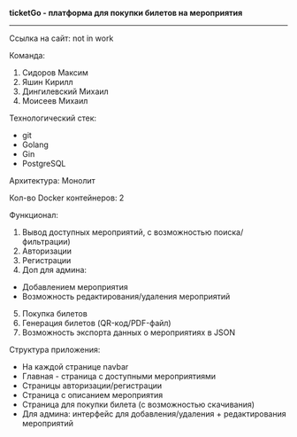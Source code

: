 **ticketGo \- платформа для покупки билетов на мероприятия**

---

Ссылка на сайт: not in work

Команда:

1. Сидоров Максим  
2. Яшин Кирилл  
3. Дингилевский Михаил  
4. Моисеев Михаил 

Технологический стек:

* git  
* Golang  
* Gin  
* PostgreSQL

Архитектура: Монолит

Кол-во Docker контейнеров: 2

Функционал:

1. Вывод доступных мероприятий, с возможностью поиска/фильтрации)  
2. Авторизации  
3. Регистрации  
4. Доп для админа:  
* Добавлением мероприятия  
* Возможность редактирования/удаления мероприятий  
5. Покупка билетов  
6. Генерация билетов (QR-код/PDF-файл)  
7. Возможность экспорта данных о мероприятиях в JSON

Структура приложения:

* На каждой странице navbar  
* Главная \- страница с доступными мероприятиями  
* Страницы авторизации/регистрации  
* Страница с описанием мероприятия  
* Страница для покупки билета (с возможностью скачивания)  
* Для админа: интерфейс для добавления/удаления \+ редактирования мероприятий
